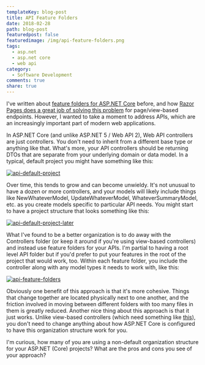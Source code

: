 ```yaml
---
templateKey: blog-post
title: API Feature Folders
date: 2018-02-28
path: blog-post
featuredpost: false
featuredimage: /img/api-feature-folders.png
tags:
  - asp.net
  - asp.net core
  - web api
category:
  - Software Development
comments: true
share: true
---
```


I've written about [feature folders for ASP.NET Core](https://ardalis.com/msdn-feature-slices-for-aspnet-core-mvc) before, and how [Razor Pages does a great job of solving this problem](https://ardalis.com/aspnet-core-razor-pages-worth-checking-out) for page/view-based endpoints. However, I wanted to take a moment to address APIs, which are an increasingly important part of modern web applications.

In ASP.NET Core (and unlike ASP.NET 5 / Web API 2), Web API controllers are just controllers. You don't need to inherit from a different base type or anything like that. What's more, your API controllers should be returning DTOs that are separate from your underlying domain or data model. In a typical, default project you might have something like this:

[![api-default-project](/img/api-default-project.png)](http://ardalis.com/wp-content/uploads/2018/02/api-default-project.png)

Over time, this tends to grow and can become unwieldy. It's not unusual to have a dozen or more controllers, and your models will likely include things like NewWhateverModel, UpdateWhateverModel, WhateverSummaryModel, etc. as you create models specific to particular API needs. You might start to have a project structure that looks something like this:

[![api-default-project-later](/img/api-default-project-later.png)](http://ardalis.com/wp-content/uploads/2018/02/api-default-project-later.png)

What I've found to be a better organization is to do away with the Controllers folder (or keep it around if you're using view-based controllers) and instead use feature folders for your APIs. I'm partial to having a root level API folder but if you'd prefer to put your features in the root of the project that would work, too. Within each feature folder, you include the controller along with any model types it needs to work with, like this:

[![api-feature-folders](/img/api-feature-folders.png)](http://ardalis.com/wp-content/uploads/2018/02/api-feature-folders.png)

Obviously one benefit of this approach is that it's more cohesive. Things that change together are located physically next to one another, and the friction involved in moving between different folders with too many files in them is greatly reduced. Another nice thing about this approach is that it just works. Unlike view-based controllers (which need something like [this](https://www.nuget.org/packages/Ardalis.CoreFeatureFolders/)), you don't need to change anything about how ASP.NET Core is configured to have this organization structure work for you.

I'm curious, how many of you are using a non-default organization structure for your ASP.NET (Core) projects? What are the pros and cons you see of your approach?
